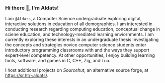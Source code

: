 ### Hi there :wave:, I'm Aldats!

I am `@Aldats`, a Computer Science undergraduate exploring digital, interactive
solutions in education of all demographics. I am interested in conducting research 
regarding computing education, conceptual change in sciene education, and
technology-mediated learning enviornments. I am currently exploring these interests
in an undergraduate thesis investigating the concepts and strategies novice computer
science students enter introductory programming classrooms with and the ways they
support expert-level competency. At other opportunities, I enjoy building learning
tools, software, and games in C, C++, Zig, and Lua.

I host additional projects on _Sourcehut_, an alternative source forge, at
<https://sr.ht/~aldats/>.
